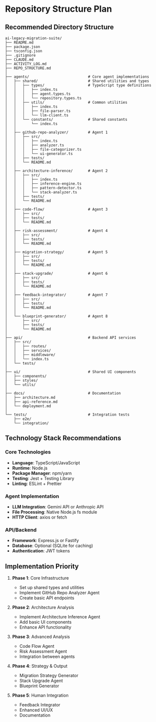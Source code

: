 # Repository Structure Plan

## Recommended Directory Structure

```
ai-legacy-migration-suite/
├── README.md
├── package.json
├── tsconfig.json
├── .gitignore
├── CLAUDE.md
├── ACTIVITY_LOG.md
├── REPO_STRUCTURE.md
│
├── agents/                           # Core agent implementations
│   ├── shared/                       # Shared utilities and types
│   │   ├── types/                    # TypeScript type definitions
│   │   │   ├── index.ts
│   │   │   ├── agent.types.ts
│   │   │   └── repository.types.ts
│   │   ├── utils/                    # Common utilities
│   │   │   ├── index.ts
│   │   │   ├── file-parser.ts
│   │   │   └── llm-client.ts
│   │   └── constants/                # Shared constants
│   │       └── index.ts
│   │
│   ├── github-repo-analyzer/         # Agent 1
│   │   ├── src/
│   │   │   ├── index.ts
│   │   │   ├── analyzer.ts
│   │   │   ├── file-categorizer.ts
│   │   │   └── ui-generator.ts
│   │   ├── tests/
│   │   └── README.md
│   │
│   ├── architecture-inference/       # Agent 2
│   │   ├── src/
│   │   │   ├── index.ts
│   │   │   ├── inference-engine.ts
│   │   │   ├── pattern-detector.ts
│   │   │   └── stack-analyzer.ts
│   │   ├── tests/
│   │   └── README.md
│   │
│   ├── code-flow/                    # Agent 3
│   │   ├── src/
│   │   ├── tests/
│   │   └── README.md
│   │
│   ├── risk-assessment/              # Agent 4
│   │   ├── src/
│   │   ├── tests/
│   │   └── README.md
│   │
│   ├── migration-strategy/           # Agent 5
│   │   ├── src/
│   │   ├── tests/
│   │   └── README.md
│   │
│   ├── stack-upgrade/                # Agent 6
│   │   ├── src/
│   │   ├── tests/
│   │   └── README.md
│   │
│   ├── feedback-integrator/          # Agent 7
│   │   ├── src/
│   │   ├── tests/
│   │   └── README.md
│   │
│   └── blueprint-generator/          # Agent 8
│       ├── src/
│       ├── tests/
│       └── README.md
│
├── api/                              # Backend API services
│   ├── src/
│   │   ├── routes/
│   │   ├── services/
│   │   ├── middleware/
│   │   └── index.ts
│   └── tests/
│
├── ui/                               # Shared UI components
│   ├── components/
│   ├── styles/
│   └── utils/
│
├── docs/                             # Documentation
│   ├── architecture.md
│   ├── api-reference.md
│   └── deployment.md
│
└── tests/                            # Integration tests
    ├── e2e/
    └── integration/
```

## Technology Stack Recommendations

### Core Technologies
- **Language**: TypeScript/JavaScript
- **Runtime**: Node.js
- **Package Manager**: npm/yarn
- **Testing**: Jest + Testing Library
- **Linting**: ESLint + Prettier

### Agent Implementation
- **LLM Integration**: Gemini API or Anthropic API
- **File Processing**: Native Node.js fs module
- **HTTP Client**: axios or fetch


### API/Backend
- **Framework**: Express.js or Fastify
- **Database**: Optional (SQLite for caching)
- **Authentication**: JWT tokens

## Implementation Priority

1. **Phase 1**: Core Infrastructure
   - Set up shared types and utilities
   - Implement GitHub Repo Analyzer Agent
   - Create basic API endpoints

2. **Phase 2**: Architecture Analysis
   - Implement Architecture Inference Agent
   - Add basic UI components
   - Enhance API functionality

3. **Phase 3**: Advanced Analysis
   - Code Flow Agent
   - Risk Assessment Agent
   - Integration between agents

4. **Phase 4**: Strategy & Output
   - Migration Strategy Generator
   - Stack Upgrade Agent
   - Blueprint Generator

5. **Phase 5**: Human Integration
   - Feedback Integrator
   - Enhanced UI/UX
   - Documentation